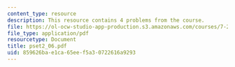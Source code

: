 ```yaml
---
content_type: resource
description: This resource contains 4 problems from the course.
file: https://ol-ocw-studio-app-production.s3.amazonaws.com/courses/7-27-principles-of-human-disease-spring-2006/859626bae1ca65eef5a30722616a9293_pset2_06.pdf
file_type: application/pdf
resourcetype: Document
title: pset2_06.pdf
uid: 859626ba-e1ca-65ee-f5a3-0722616a9293
---
```

